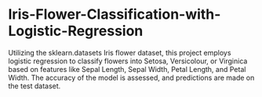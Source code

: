 # Iris-Flower-Classification-with-Logistic-Regression
Utilizing the sklearn.datasets Iris flower dataset, this project employs logistic regression to classify flowers into Setosa, Versicolour, or Virginica based on features like Sepal Length, Sepal Width, Petal Length, and Petal Width. The accuracy of the model is assessed, and predictions are made on the test dataset.
